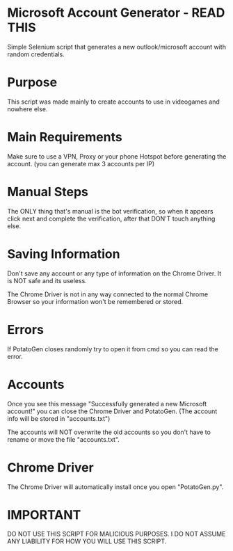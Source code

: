 # Microsoft Account Generator - READ THIS
Simple Selenium script that generates a new outlook/microsoft account with random credentials.

# Purpose

This script was made mainly to create accounts to use in videogames and nowhere else.

# Main Requirements

Make sure to use a VPN, Proxy or your phone Hotspot before generating the account. (you can generate max 3 accounts per IP)

# Manual Steps

The ONLY thing that's manual is the bot verification, so when it appears click next and complete the verification, after that DON'T touch anything else.

# Saving Information

Don't save any account or any type of information on the Chrome Driver. It is NOT safe and its useless.

The Chrome Driver is not in any way connected to the normal Chrome Browser so your information won't be remembered or stored.

# Errors

If PotatoGen closes randomly try to open it from cmd so you can read the error.

# Accounts

Once you see this message "Successfully generated a new Microsoft account!" you can close the Chrome Driver and PotatoGen. (The account info will be stored in "accounts.txt")

The accounts will NOT overwrite the old accounts so you don't have to rename or move the file "accounts.txt".

# Chrome Driver
The Chrome Driver will automatically install once you open "PotatoGen.py".

# IMPORTANT
DO NOT USE THIS SCRIPT FOR MALICIOUS PURPOSES. I DO NOT ASSUME ANY LIABILITY FOR HOW YOU WILL USE THIS SCRIPT.
